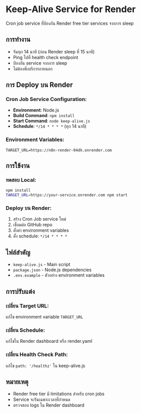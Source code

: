 # Keep-Alive Service for Render

Cron job service ที่ป้องกัน Render free tier services จากการ sleep

## การทำงาน

- รันทุก 14 นาที (ก่อน Render sleep ที่ 15 นาที)
- Ping ไปที่ health check endpoint
- ป้องกัน service จากการ sleep
- ไม่ต้องพึ่งบริการภายนอก

## การ Deploy บน Render

### Cron Job Service Configuration:
- **Environment**: Node.js
- **Build Command**: `npm install`
- **Start Command**: `node keep-alive.js`
- **Schedule**: `*/14 * * * *` (ทุก 14 นาที)

### Environment Variables:
```
TARGET_URL=https://n8n-render-04dk.onrender.com
```

## การใช้งาน

### ทดสอบ Local:
```bash
npm install
TARGET_URL=https://your-service.onrender.com npm start
```

### Deploy บน Render:
1. สร้าง Cron Job service ใหม่
2. เชื่อมต่อ GitHub repo
3. ตั้งค่า environment variables
4. ตั้ง schedule: `*/14 * * * *`

## ไฟล์สำคัญ

- `keep-alive.js` - Main script
- `package.json` - Node.js dependencies
- `.env.example` - ตัวอย่าง environment variables

## การปรับแต่ง

### เปลี่ยน Target URL:
แก้ไข environment variable `TARGET_URL`

### เปลี่ยน Schedule:
แก้ไขใน Render dashboard หรือ render.yaml

### เปลี่ยน Health Check Path:
แก้ไข `path: '/healthz'` ใน keep-alive.js

## หมายเหตุ

- Render free tier มี limitations สำหรับ cron jobs
- Service จะรันเฉพาะเวลาที่กำหนด
- ตรวจสอบ logs ใน Render dashboard